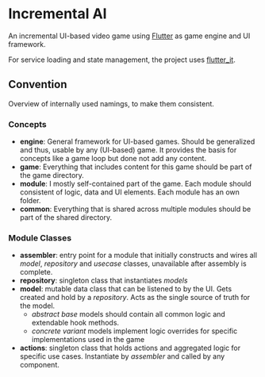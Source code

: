 # Incremental AI

An incremental UI-based video game using [Flutter](https://flutter.dev/) as game engine and UI framework.

For service loading and state management, the project uses [flutter_it](https://flutter-it.dev/).

## Convention

Overview of internally used namings, to make them consistent.

### Concepts

- **engine**: General framework for UI-based games. Should be generalized and thus, usable by any (UI-based) game. It provides the basis for
  concepts
  like a game loop but done not add any content.
- **game**: Everything that includes content for this game should be part of the game directory.
- **module**: I mostly self-contained part of the game. Each module should consistent of logic, data and UI elements. Each module has an own
  folder.
- **common**: Everything that is shared across multiple modules should be part of the shared directory.

### Module Classes

- **assembler**: entry point for a module that initially constructs and wires all *model*, *repository* and *usecase* classes, unavailable
  after assembly is complete.
- **repository**: singleton class that instantiates *models*
- **model**: mutable data class that can be listened to by the UI. Gets created and hold by a *repository*. Acts as the single source of
  truth for the model.
    - _abstract base_ models should contain all common logic and extendable hook methods.
    - _concrete variant_ models implement logic overrides for specific implementations used in the game
- **actions**: singleton class that holds actions and aggregated logic for specific use cases. Instantiate by *assembler* and called by any
  component.
